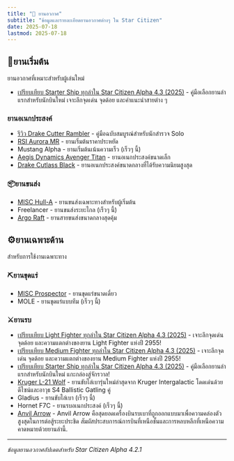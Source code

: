 ```yaml
---
title: "🚁 ยานอวกาศ"
subtitle: "ข้อมูลและรายละเอียดยานอวกาศต่างๆ ใน Star Citizen"
date: 2025-07-18
lastmod: 2025-07-18
---
```



## 🚀ยานเริ่มต้น

ยานอวกาศที่เหมาะสำหรับผู้เล่นใหม่

- [เปรียบเทียบ Starter Ship ทุกลำใน Star Citizen Alpha 4.3 (2025)](alpha-4.3-starter-compare/) - คู่มือเลือกยานลำแรกสำหรับนักบินใหม่ เจาะลึกจุดเด่น จุดด้อย และคำแนะนำสายต่าง ๆ

### ยานอเนกประสงค์
- [รีวิว Drake Cutter Rambler](alpha-4.3-drake-cutter-rambler-review) - คู่มือฉบับสมบูรณ์สำหรับนักสำรวจ Solo
- [RSI Aurora MR](rsi_aurora_mr/) - ยานเริ่มต้นราคาประหยัด
- Mustang Alpha - ยานเริ่มต้นเน้นความเร็ว (เร็วๆ นี้)
- [Aegis Dynamics Avenger Titan](aegis-avenger-titan) - ยานอเนกประสงค์ขนาดเล็ก
- [Drake Cutlass Black](drake-cutlass-black/) - ยานอเนกประสงค์ขนาดกลางที่ได้รับความนิยมสูงสุด

### 📦ยานขนส่ง

- [MISC Hull-A](misc_hull_a/) - ยานขนส่งเฉพาะทางสำหรับผู้เริ่มต้น
- Freelancer - ยานขนส่งระยะไกล (เร็วๆ นี้)
- [Argo Raft](argo_raft/) - ยานสายขนส่งขนาดกลางสุดคุ้ม

## ⚙️ยานเฉพาะด้าน

สำหรับการใช้งานเฉพาะทาง

### ⛏️ยานขุดแร่

- [MISC Prospector](misc-prospector) - ยานขุดแร่ขนาดเดี่ยว 
- MOLE - ยานขุดแร่แบบทีม (เร็วๆ นี้)


### ⚔️ยานรบ

- [เปรียบเทียบ Light Fighter ทุกลำใน Star Citizen Alpha 4.3 (2025)](alpha-4.3-light-fighter-compare/) - เจาะลึกจุดเด่น จุดด้อย และความแตกต่างของยาน Light Fighter แห่งปี 2955!
- [เปรียบเทียบ Medium Fighter ทุกลำใน Star Citizen Alpha 4.3 (2025)](alpha-4.3-medium-fighter-compare/) - เจาะลึกจุดเด่น จุดด้อย และความแตกต่างของยาน Medium Fighter แห่งปี 2955!
- [เปรียบเทียบ Starter Ship ทุกลำใน Star Citizen Alpha 4.3 (2025)](alpha-4.3-starter-compare/) - คู่มือเลือกยานลำแรกสำหรับนักบินใหม่ แกะกล่องสู่จักรวาล!
- [Kruger L-21 Wolf](preview-kruger-l21-wolf/) - ยานขับไล่เบารุ่นใหม่ล่าสุดจาก Kruger Intergalactic โดดเด่นด้วยดีไซน์และอาวุธ S4 Ballistic Gatling คู่
- Gladius - ยานขับไล่เบา (เร็วๆ นี้)
- Hornet F7C - ยานรบอเนกประสงค์ (เร็วๆ นี้)
- [Anvil Arrow](anvil-arrow) - Anvil Arrow คือสุดยอดเครื่องบินรบเบาที่ถูกออกแบบมาเพื่อความคล่องตัวสูงสุดในการต่อสู้ระยะประชิด สัมผัสประสบการณ์การบินที่เหนือชั้นและการหลบหลีกที่เหนือความคาดหมายด้วยยานลำนี้.


---

*ข้อมูลยานอวกาศอัปเดตสำหรับ Star Citizen Alpha 4.2.1*
